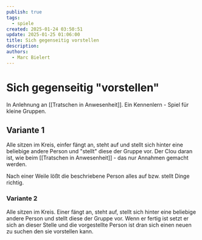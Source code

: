 ```yaml
---
publish: true
tags:
  - spiele
created: 2025-01-24 03:50:51
update: 2025-01-25 01:06:00
title: Sich gegenseitig vorstellen
description: 
authors:
  - Marc Bielert
---
```


# Sich gegenseitig "vorstellen"

In Anlehnung an [[Tratschen in Anwesenheit]].
Ein Kennenlern - Spiel für kleine Gruppen.

## Variante 1

Alle sitzen im Kreis, einfer fängt an, steht auf und stellt sich hinter eine beliebige andere Person und "stellt" diese der Gruppe vor.
 Der Clou daran ist, wie beim [[Tratschen in Anwesenheit]] - das nur Annahmen gemacht werden.

Nach einer Weile lößt die beschriebene Person alles auf bzw. stellt Dinge richtig.

### Variante 2

Alle sitzen im Kreis.
Einer fängt an, steht auf, stellt sich hinter eine beliebige andere Person und stellt diese der Gruppe vor.
Wenn er fertig ist setzt er sich an dieser Stelle und die vorgestellte Person ist dran sich einen neuen zu suchen den sie vorstellen kann.


